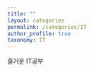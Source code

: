 ```yaml
---
title: ""
layout: categories
permalink: /categories/IT
author_profile: true
taxonomy: IT
---
```


즐거운 IT공부
